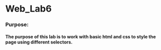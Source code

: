# Web_Lab6

### Purpose:
#### The purpose of this lab is to work with basic html and css to style the page using different selectors.
